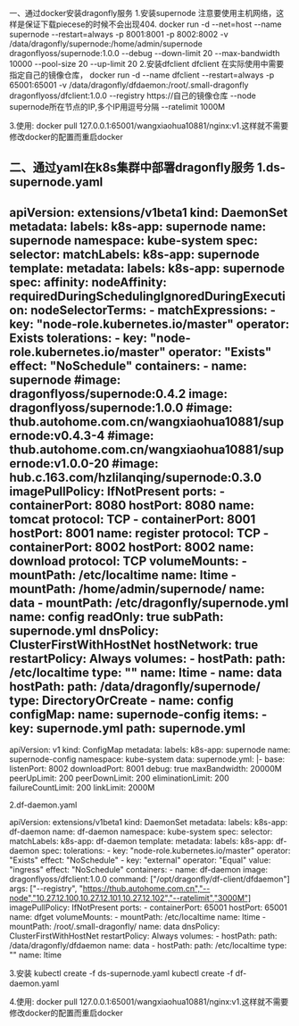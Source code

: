 一、通过docker安装dragonfly服务
1.安装supernode 
   注意要使用主机网络，这样是保证下载piecese的时候不会出现404.
docker run -d --net=host --name supernode --restart=always -p 8001:8001 -p 8002:8002 -v /data/dragonfly/supernode:/home/admin/supernode dragonflyoss/supernode:1.0.0 --debug  --down-limit 20  --max-bandwidth 10000 --pool-size 20 --up-limit 20
2.安装dfclient
  dfclient 在实际使用中需要指定自己的镜像仓库，
docker run -d --name dfclient --restart=always -p 65001:65001 -v /data/dragonfly/dfdaemon:/root/.small-dragonfly dragonflyoss/dfclient:1.0.0 --registry https://自己的镜像仓库 --node supernode所在节点的IP,多个IP用逗号分隔 --ratelimit 1000M

3.使用: docker pull 127.0.0.1:65001/wangxiaohua10881/nginx:v1.这样就不需要修改docker的配置而重启docker


二、通过yaml在k8s集群中部署dragonfly服务
1.ds-supernode.yaml
---
apiVersion: extensions/v1beta1
kind: DaemonSet
metadata:
  labels:
    k8s-app: supernode
  name: supernode
  namespace: kube-system
spec:
  selector:
    matchLabels:
      k8s-app: supernode
  template:
    metadata:
      labels:
        k8s-app: supernode
    spec:
      affinity:
        nodeAffinity:
          requiredDuringSchedulingIgnoredDuringExecution:
            nodeSelectorTerms:
              - matchExpressions:
                - key: "node-role.kubernetes.io/master"
                  operator: Exists
      tolerations:
      - key: "node-role.kubernetes.io/master"
        operator: "Exists"
        effect: "NoSchedule"
      containers:
      - name: supernode
        #image: dragonflyoss/supernode:0.4.2
        image: dragonflyoss/supernode:1.0.0
        #image: thub.autohome.com.cn/wangxiaohua10881/supernode:v0.4.3-4
        #image: thub.autohome.com.cn/wangxiaohua10881/supernode:v1.0.0-20
        #image: hub.c.163.com/hzlilanqing/supernode:0.3.0
        imagePullPolicy: IfNotPresent
        ports:
        - containerPort: 8080
          hostPort: 8080
          name: tomcat
          protocol: TCP
        - containerPort: 8001
          hostPort: 8001
          name: register
          protocol: TCP
        - containerPort: 8002
          hostPort: 8002
          name: download
          protocol: TCP
        volumeMounts:
        - mountPath: /etc/localtime
          name: ltime
        - mountPath: /home/admin/supernode/
          name: data
        - mountPath: /etc/dragonfly/supernode.yml
          name: config
          readOnly: true
          subPath: supernode.yml
      dnsPolicy: ClusterFirstWithHostNet
      hostNetwork: true
      restartPolicy: Always
      volumes:
      - hostPath:
          path: /etc/localtime
          type: ""
        name: ltime
      - name: data
        hostPath:
          path: /data/dragonfly/supernode/
          type: DirectoryOrCreate
      - name: config
        configMap:
          name: supernode-config
          items:
          - key: supernode.yml
            path: supernode.yml
---
apiVersion: v1
kind: ConfigMap
metadata:
  labels:
    k8s-app: supernode
  name: supernode-config
  namespace: kube-system
data:
  supernode.yml: |-
    base:
      listenPort: 8002
      downloadPort: 8001
      debug: true
      maxBandwidth: 20000M
      peerUpLimit: 200
      peerDownLimit: 200
      eliminationLimit: 200
      failureCountLimit: 200
      linkLimit: 2000M

2.df-daemon.yaml

apiVersion: extensions/v1beta1
kind: DaemonSet
metadata:
  labels:
    k8s-app: df-daemon
  name: df-daemon
  namespace: kube-system
spec:
  selector:
    matchLabels:
      k8s-app: df-daemon
  template:
    metadata:
      labels:
        k8s-app: df-daemon
    spec:
      tolerations:
      - key: "node-role.kubernetes.io/master"
        operator: "Exists"
        effect: "NoSchedule"
      - key: "external"
        operator: "Equal"
        value: "ingress"
        effect: "NoSchedule"
      containers:
      - name: df-daemon
        image: dragonflyoss/dfclient:1.0.0
        command: ["/opt/dragonfly/df-client/dfdaemon"]
        args: ["--registry", "https://thub.autohome.com.cn","--node","10.27.12.100,10.27.12.101,10.27.12.102","--ratelimit","3000M"]
        imagePullPolicy: IfNotPresent
        ports:
        - containerPort: 65001
          hostPort: 65001
          name: dfget
        volumeMounts:
        - mountPath: /etc/localtime
          name: ltime
        - mountPath: /root/.small-dragonfly/
          name: data
      dnsPolicy: ClusterFirstWithHostNet
      restartPolicy: Always
      volumes:
      - hostPath:
          path: /data/dragonfly/dfdaemon
        name: data
      - hostPath:
          path: /etc/localtime
          type: ""
        name: ltime

3.安装
 kubectl create -f ds-supernode.yaml
 kubectl create -f df-daemon.yaml

4.使用: docker pull 127.0.0.1:65001/wangxiaohua10881/nginx:v1.这样就不需要修改docker的配置而重启docker
